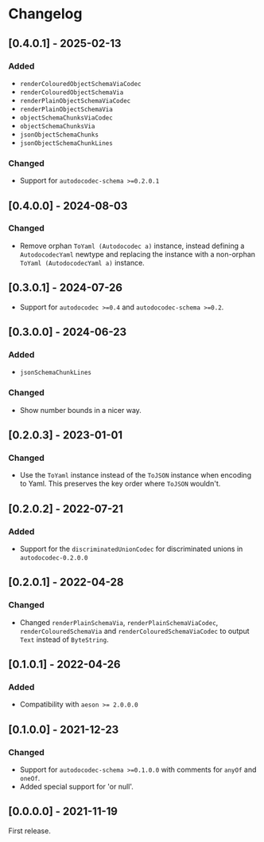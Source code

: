# Changelog

## [0.4.0.1] - 2025-02-13

### Added

* `renderColouredObjectSchemaViaCodec`
* `renderColouredObjectSchemaVia`
* `renderPlainObjectSchemaViaCodec`
* `renderPlainObjectSchemaVia`
* `objectSchemaChunksViaCodec`
* `objectSchemaChunksVia`
* `jsonObjectSchemaChunks`
* `jsonObjectSchemaChunkLines`

### Changed

* Support for `autodocodec-schema >=0.2.0.1`

## [0.4.0.0] - 2024-08-03

### Changed

* Remove orphan `ToYaml (Autodocodec a)` instance, instead defining a `AutodocodecYaml` newtype 
  and replacing the instance with a non-orphan `ToYaml (AutodocodecYaml a)` instance.

## [0.3.0.1] - 2024-07-26

* Support for `autodocodec >=0.4` and `autodocodec-schema >=0.2`.

## [0.3.0.0] - 2024-06-23

### Added

* `jsonSchemaChunkLines`

### Changed

* Show number bounds in a nicer way.

## [0.2.0.3] - 2023-01-01

### Changed

* Use the `ToYaml` instance instead of the `ToJSON` instance when encoding to Yaml.
  This preserves the key order where `ToJSON` wouldn't.

## [0.2.0.2] - 2022-07-21

### Added

* Support for the `discriminatedUnionCodec` for discriminated unions in `autodocodec-0.2.0.0`

## [0.2.0.1] - 2022-04-28

### Changed

* Changed `renderPlainSchemaVia`, `renderPlainSchemaViaCodec`, `renderColouredSchemaVia` and `renderColouredSchemaViaCodec` to output `Text` instead of `ByteString`.

## [0.1.0.1] - 2022-04-26

### Added

* Compatibility with `aeson >= 2.0.0.0`

## [0.1.0.0] - 2021-12-23

### Changed

* Support for `autodocodec-schema >=0.1.0.0` with comments for `anyOf` and `oneOf`.
* Added special support for 'or null'.

## [0.0.0.0] - 2021-11-19

First release.
